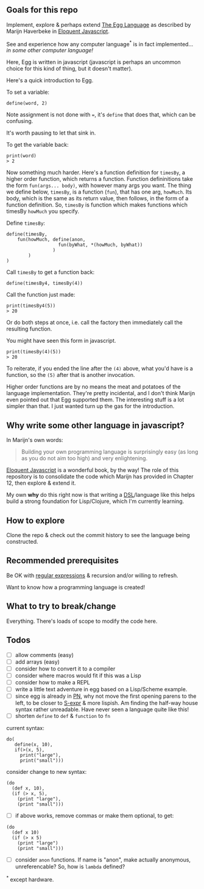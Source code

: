 ## Goals for this repo

Implement, explore & perhaps extend [The Egg Language](http://eloquentjavascript.net/12_language.html) as described by Marijn Haverbeke in [Eloquent Javascript](http://eloquentjavascript.net/index.html).

See and experience how any computer language<sup>*</sup> is in fact implemented... _in some other computer language!_

Here, Egg is written in javascript (javascript is perhaps an uncommon choice for this kind of thing, but it doesn't matter).

Here's a quick introduction to Egg.

To set a variable: 

```
define(word, 2)
``` 

Note assignment is not done with `=`, it's `define` that does that, which can be confusing. 

It's worth pausing to let that sink in.

To get the variable back:

```
print(word)
> 2
```

Now something much harder. Here's a function definition for `timesBy`, a higher order function, which returns a function. 
Function defininitions take the form `fun(args... body)`, with however many args you want. The thing we define below, `timesBy`, is a function (`fun`), that has one arg, `howMuch`. Its body, which is the same as its return value, then follows, in the form of a function definition. So, `timesBy` is function which makes functions which timesBy `howMuch` you specify.

Define `timesBy`:
```
define(timesBy,
    fun(howMuch, define(anon, 
                   fun(byWhat, *(howMuch, byWhat))
                 )
        )
)
```

Call `timesBy` to get a function back:
```
define(timesBy4, timesBy(4))
```
Call the function just made: 
```
print(timesBy4(5))
> 20
```
Or do both steps at once, i.e. call the factory then immediately call the resulting function.

You might have seen this form in javascript.
```
print(timesBy(4)(5))
> 20
```
To reiterate, if you ended the line after the `(4)` above, what you'd have is a function, so the `(5)` after that is another invocation.

Higher order functions are by no means the meat and potatoes of the language implementation. They're pretty incidental, and I don't think Marijn even pointed out that Egg supported them. The interesting stuff is a lot simpler than that. I just wanted turn up the gas for the introduction.

## Why write some other language in javascript?

In Marijn's own words:

> Building your own programming language is surprisingly easy
> (as long as you do not aim too high) and very enlightening.

[Eloquent Javascript](http://eloquentjavascript.net/index.html) is a wonderful book, by the way!  The role of this repository is to consolidate the code which Marijn has provided in Chapter 12, then explore & extend it.

My own __why__ do this right now is that writing a [DSL](https://en.wikipedia.org/wiki/Domain-specific_language)/language like this helps build a strong foundation for Lisp/Clojure, which I'm currently learning.

## How to explore

Clone the repo & check out the commit history to see the language being constructed.

## Recommended prerequisites

Be OK with [regular expressions](http://eloquentjavascript.net/09_regexp.html) & recursion and/or willing to refresh.

Want to know how a programming language is created!


## What to try to break/change

Everything. There's loads of scope to modify the code here.


## Todos

- [ ] allow comments     (easy)
- [ ] add arrays         (easy)
- [ ] consider how to convert it to a compiler
- [ ] consider where macros would fit if this was a Lisp
- [ ] consider how to make a REPL
- [ ] write a little text adventure in egg based on a Lisp/Scheme example.
- [ ] since egg is already in [PN](https://en.wikipedia.org/wiki/Polish_notation), why not move the first opening parens to the left, to be closer to [S-expr](https://en.wikipedia.org/wiki/S-expression) & more lispish. Am finding the half-way house syntax rather unreadable. Have never seen a language quite like this!
- [ ] shorten `define` to `def` & `function` to `fn`

current syntax:
```
do(
   define(x, 10),
   if(>(x, 5),
     print("large"),
     print("small")))
```

consider change to new syntax:
```
(do 
  (def x, 10),
  (if (> x, 5),
    (print "large"),
    (print "small")))
```
- [ ] if above works, remove commas or make them optional, to get:

```
(do 
  (def x 10)
  (if (> x 5)
    (print "large")
    (print "small")))
```

- [ ] consider `anon` functions. If name is "anon", make actually anonymous, unreferencable? So, how is `lambda` defined?

<sup>*</sup> except hardware.
